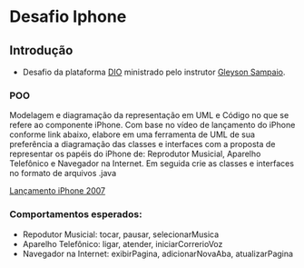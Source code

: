 # Desafio Iphone

## Introdução
- Desafio da  plataforma [DIO](www.dio.me) ministrado pelo instrutor [Gleyson Sampaio](https://github.com/glysns).

### POO

Modelagem e diagramação da representação em UML e Código no que se refere ao componente iPhone.
Com base no vídeo de lançamento do iPhone conforme link abaixo, elabore em uma ferramenta de UML de sua preferência a diagramação das classes e interfaces com a proposta de representar os papéis do iPhone de: Reprodutor Musicial, Aparelho Telefônico e Navegador na Internet. Em seguida crie as classes e interfaces no formato de arquivos .java

[Lançamento iPhone 2007](https://www.youtube.com/watch?v=9ou608QQRq8)

### Comportamentos esperados:
- Repodutor Musicial: tocar, pausar, selecionarMusica
- Aparelho Telefônico: ligar, atender, iniciarCorrerioVoz
- Navegador na Internet: exibirPagina, adicionarNovaAba, atualizarPagina
